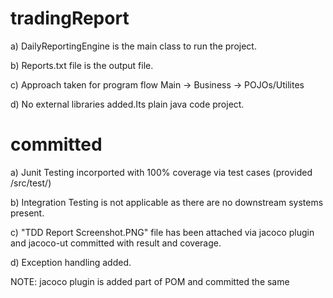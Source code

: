 # tradingReport

a) DailyReportingEngine is the main class to run the project.

b) Reports.txt file is the output file.

c) Approach taken for program flow
	Main -> Business -> POJOs/Utilites
	
d) No external libraries added.Its plain java code project.

# committed

a) Junit Testing incorported with 100% coverage via test cases (provided /src/test/<Test Files>)
	
b) Integration Testing is not applicable as there are no downstream systems present.

c) "TDD Report Screenshot.PNG" file has been attached via jacoco plugin and jacoco-ut committed with result and coverage.

d) Exception handling added.

NOTE: jacoco plugin is added part of POM and committed the same

